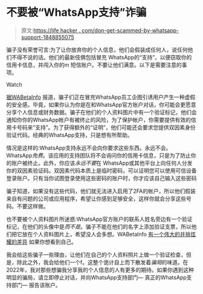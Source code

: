 # 不要被“WhatsApp支持”诈骗

> 原文:[https://life hacker . com/don-get-scammed-by-whatsapp-support-1848855075](https://lifehacker.com/dont-get-scammed-by-whatsapp-support-1848855075)

骗子没有荣誉可言:为了让你放弃你的个人信息，他们会假装成任何人，说任何他们不得不说的话。他们的最新伎俩包括冒充 WhatsApp的“支持”，以便窃取你的信用卡信息，并闯入你的m 短信账户。不要让他们满意。以下是需要注意的事项。

Watch

[据WABetaInfo](https://wabetainfo.com/fake-whatsapp-accounts-are-posing-as-whatsapp-support/) 报道，骗子们正在冒充WhatsApp员工企图引诱用户产生一种虚假的安全感。毕竟，如果你认为你是在和WhatsApp官方账户对话，你可能会更愿意分享个人信息或财务数据。骗子在他们的个人资料图片中有一个验证标记，他们会通知你你的WhatsApp帐户有被终止的风险，为了保护帐户，你需要提供有效的信用卡号码来“支持”。为了获得额外的“证明”，他们可能还会要求您提供双因素身份验证代码。经典的WhatsApp支持，只是想有所帮助。

情况是这样的:WhatsApp支持永远不会向你要求这些东西。永远不会。WhatsApp*免费*。该应用的支持团队将不会询问你的信用卡信息，只是为了防止你的账户被终止。此外，你应该*永远不要*在 WhatsApp或其他平台上向任何人分发你的双因素验证码。双因素代码本质上是临时密码，可以证明您可以使用可信设备登录账户。只有当你试图登录使用这些密码的账户时，你才应该自己输入这些密码

骗子知道，如果没有这些代码，他们就无法进入启用了2FA的帐户，所以他们假装来自有问题的公司或应用程序，希望让你感到足够安全，这样你就会分享这些号码。不要这样做。

也不要被个人资料图片所迷惑:WhatsApp官方账户的联系人姓名旁边有一个验证标记，在他们的头像中是*而不是*。骗子不能在他们的名字上添加验证支票，所以他们把它放在个人资料图片上，希望没人会多想。WABetaInfo [有一个伟大的并排炫耀的差异](https://wabetainfo.com/fake-whatsapp-accounts-are-posing-as-whatsapp-support/) 如果你想看到自己。

我会给这些骗子一些理由，让他们在自己的个人资料照片上做一个验证检查，但是，除此之外，我会给他们一个f。这整个诡计自上而下散发着*骗局*的味道。在2022年，我对那些想骗我分享我的个人信息的人有更多的期待。如果你遇到这种明显的骗局，请立即停止对话，并向WhatsApp支持部门— 真正的WhatsApp支持部门— 报告该账户。